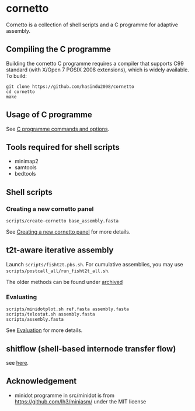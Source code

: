 # cornetto

Cornetto is a collection of shell scripts and a C programme for adaptive assembly.

## Compiling the C programme

Building the cornetto C programme requires a compiler that supports C99 standard (with X/Open 7 POSIX 2008 extensions), which is widely available. To build:

```
git clone https://github.com/hasindu2008/cornetto
cd cornetto
make
```

## Usage of C programme

See [C programme commands and options](docs/command.md).

## Tools required for shell scripts

- minimap2
- samtools
- bedtools

## Shell scripts

### Creating a new cornetto panel

```
scripts/create-cornetto base_assembly.fasta
```

See [Creating a new cornetto panel](docs/create.md) for more details.


## t2t-aware iterative assembly

Launch `scripts/fisht2t.pbs.sh`.
For cumulative assemblies, you may use `scripts/postcall_all/run_fisht2t_all.sh`.

The older methods can be found under [archived](archived.md)

### Evaluating

```
scripts/minidotplot.sh ref.fasta assembly.fasta
scripts/telostat.sh assembly.fasta
scripts/assembly.fasta
```

See [Evaluation](docs/eval.md) for more details.

## shitflow (shell-based internode transfer flow)

see [here](shitflow/README.md).

## Acknowledgement

- minidot programme in src/minidot is from https://github.com/lh3/miniasm/ under the MIT license
